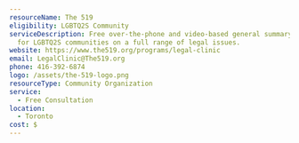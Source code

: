 ```yaml
---
resourceName: The 519
eligibility: LGBTQ2S Community
serviceDescription: Free over-the-phone and video-based general summary advice
  for LGBTQ2S communities on a full range of legal issues.
website: https://www.the519.org/programs/legal-clinic
email: LegalClinic@The519.org
phone: 416-392-6874
logo: /assets/the-519-logo.png
resourceType: Community Organization
service:
  - Free Consultation
location:
  - Toronto
cost: $
---
```

